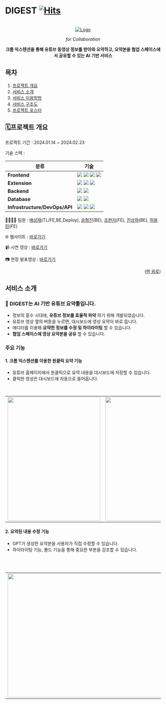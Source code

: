 # DIGEST [![Hits](https://hits.seeyoufarm.com/api/count/incr/badge.svg?url=https%3A%2F%2Fgithub.com%2Fjungle-digestify&count_bg=%233DC8BC&title_bg=%23555555&icon=&icon_color=%23E7E7E7&title=Digest&edge_flat=false)](https://hits.seeyoufarm.com)

<a name="readme-top"></a>

<!-- PROJECT LOGO -->
<br />
<div align="center">
  <a href="https://digest-jungle.site/playground-hjin/" target="_blank">
    <img src="https://github.com/jungle-digestify/digestify/assets/147629257/6fdd44bd-4dd7-497b-bca0-de91c7233fba" alt="Logo" width="" height="">

  </a>

  <p align="center">
   <i>for Collaboration</i>
  </p>
  <p align="center">
    <b> 크롬 익스텐션을 통해 유튜브 동영상 정보를 받아와 요약하고, 요약본을 협업 스페이스에서 공유할 수 있는 AI 기반 서비스</b>
  </p>
</div>

<!-- TABLE OF CONTENTS -->

## 목차

1. [프로젝트 개요](#Digest)
2. [서비스 소개](#Intro)
3. [서비스 이용방법](#HowtoUse)
4. [서비스 구조도](#Arch)
5. [프로젝트 포스터](#Poster)

<!-- ABOUT THE PROJECT -->

<a name="DIGEST"> </a>

## 🗓프로젝트 개요

프로젝트 기간 : 2024.01.14 ~ 2024.02.23

기술 스택 :

| 분류                      | 기술                                                                                                                                                                                                                                                                                                                                                                                                                                           |
| ------------------------- | ---------------------------------------------------------------------------------------------------------------------------------------------------------------------------------------------------------------------------------------------------------------------------------------------------------------------------------------------------------------------------------------------------------------------------------------------- |
| **Frontend**              | <img src="https://img.shields.io/badge/react-61DAFB?style=for-the-badge&logo=react&logoColor=black"> <img src="https://img.shields.io/badge/Next.js-000000?style=for-the-badge&logo=Next.js&logoColor=white"/> <img src="https://img.shields.io/badge/tailwindcss-38B2AC?style=for-the-badge&logo=tailwind-css&logoColor=white"> <img src="https://img.shields.io/badge/shadcn%2Fui-000?logo=shadcnui&logoColor=fff&style=for-the-badge&color=grey">|
| **Extension**             | <img src="https://img.shields.io/badge/Extension Manifest v3-4285F4?style=for-the-badge&logo=googlechrome&logoColor=white"> <img src="https://img.shields.io/badge/react-61DAFB?style=for-the-badge&logo=react&logoColor=black"> <img src="https://img.shields.io/badge/OpenAI-4479A1?style=for-the-badge&logo=OpenAI&logoColor=white">                                                                                                      |
| **Backend**               | <img src="https://img.shields.io/badge/Next.js-000000?style=for-the-badge&logo=Next.js&logoColor=white"/> <img src="https://img.shields.io/badge/PM2-2B037A?style=for-the-badge&logo=PM2&logoColor=white"/>                                                                                                                                                                                                                                                                                                                                |
| **Database**              | <img src="https://img.shields.io/badge/postgresql-4479A1?style=for-the-badge&logo=postgresql&logoColor=white"> <img src="https://img.shields.io/badge/drizzleorm-C5F74F?style=for-the-badge&logo=Drizzle&logoColor=black">                                                                                                         |
| **Infrastructure/DevOps/API** | <img src="https://img.shields.io/badge/docker-2496ED?style=for-the-badge&logo=docker&logoColor=white"> <img src="https://img.shields.io/badge/Nginx-009639?style=for-the-badge&logo=nginx&logoColor=white"> <img src="https://img.shields.io/badge/aws_ec2-FF9900?style=for-the-badge&logo=amazonaws&logoColor=white">           |


👨‍👨‍👦‍👦 팀원 : [배성재](https://github.com/sungjaebae)(TL/FE,BE,Deploy), [송형진](https://github.com/hyeongjinsong)(BE), [조현지](https://github.com/chohyunji1007)(FE), [진상하](https://github.com/slemdem)(BE), [허용민](https://github.com/JungleHuh)(FE)

🌐 웹사이트 : [바로가기](https://digest-jungle.site/playground-hjin/)

📹 시연 영상 : [바로가기]()

📷 현장 발표영상 : [바로가기]()

<p align="right">(<a href="#readme-top">맨 위로</a>)</p>

<a name="Intro"> </a>

## 서비스 소개

<h3> DIGEST는 AI 기반 유튜브 요약툴입니다. </h3>
 
- 정보의 홍수 시대에, __유튜브 정보를 효율적 파악__ 하기 위해 개발되었습니다.
- 유튜브 영상 옆의 버튼을 누르면, 대시보드에 영상 요약이 바로 뜹니다.
- 에디터를 이용해 __요약한 정보를 수정 및 하이라이팅__ 할 수 있습니다.
- __협업 스페이스에 영상 요약본을 공유__ 할 수 있습니다.

 <h3 align="left">주요 기능</h3>
 
#### 1. 크롬 익스텐션를 이용한 원클릭 요약 기능
- 유튜브 홈페이지에서 원클릭으로 요약 내용을 대시보드에 저장할 수 있습니다.
- 클릭한 영상은 대시보드에 자동으로 들어옵니다.
<table border="0" >
<tr>
<td><img width="300" height="400" src="https://github.com/jungle-digestify/digestify/assets/147629257/272ec3ec-98ee-4829-96dd-7e8d8d2bd890"> </img></td>
<br/>
<td><img width="1000" height="400" src="https://github.com/jungle-digestify/digestify/assets/147629257/ca3090ec-4a2e-4eaa-a63b-d3ac914f7b84"> </img></td>
<tr/>
<table/>

#### 2. 요약된 내용 수정 기능
- GPT가 생성한 요약본을 사용자가 직접 수정할 수 있습니다.
- 하이라이팅 기능, 볼드 기능을 통해 중요한 부분을 강조할 수 있습니다.
<table border="0" >
<tr>
<td><img width="500" height="400" src="https://github.com/jungle-digestify/digestify/assets/147629257/1e37a0c2-f855-4e37-94b0-4485dd3a532f"> </img></td>
<br/>
<tr/>
<table/>

  
<!-- 여기 포스터 넣어주세용 -->
<!-- This is a [Next.js](https://nextjs.org/) project bootstrapped with [`create-next-app`](https://github.com/vercel/next.js/tree/canary/packages/create-next-app). 

#### 2. 요약한 내용 수정 기능
- GPT가 요약한 내용을 내장된 에디터를 이용해, 사용자가 직접 수정할 수 있습니다.

<h1>Digest (2022.01.12 - 2022.02.24)</h1>

### 유튜브 영상 요약 및 공유가 가능한 AI기반 서비스

- 크롬 익스텐션을 통한 유튜브 영상 AI 요약 및 요약 수정 
- 개인 스페이스 또는 팀 스페이스를 통해 요약 공유 가능

### 🗓️ 프로젝트 기간
##     2024.01.14 ~ 2024.02.23

### 🔗 바로가기 
 - 서비스:
 - 발표영상:

   
### 👨‍👨‍👦‍👦 팀원 소개
이름	역할
배성재	개발환경 구축 및 배포,TRPC, Next.Auth 로그인/회원가입 기능 구현, 
송형진 협업 스페이스 구성, 협업스페이스 초대시 메일 전송 기능 구현, 유튜브 데이터 전송 크롬 익스텐션 구현
조현지	반응형 UI/UX, React-Player를 사용한 동영상 서비스 구현, 타임 스탬프 구현
진상하	에디터 구현, DB 설계, 협업 스페이스 구현
허용민


### 사용 방법
1. extension 폴더를 다운받아 chrome 확장 프로그램에 추가한다.
2. 페이지에서 회원가입을 한다.
3. 익스텐션을 켜고, 유튜브에 들어가 요약을 원하는 영상에서 뜨는 익스텐션 아이콘을 누른다.
4. 페이지로 돌아와 요약된 내용을 확인하고, 텍스트 수정이 가능하다.
5. 처음 요약 내용은 개인 스페이스에 저장되며, 공유하기를 눌러 팀 스페이스로 공유한다.

## Getting Started

```bash
pnpm exec drizzle-kit push:sqlite
```

## env list

```bash
GITHUB_ID =
GITHUB_SECRET =
NEXTAUTH_SECRET=
OPENAI_API_KEY=
```

then, run the development server:

```bash
pnpm dev
```

Open [http://localhost:3000](http://localhost:3000) with your browser to see the result.

You can start editing the page by modifying `app/page.tsx`. The page auto-updates as you edit the file.

This project uses [`next/font`](https://nextjs.org/docs/basic-features/font-optimization) to automatically optimize and load Inter, a custom Google Font.

## Learn More

To learn more about Next.js, take a look at the following resources:

- [Next.js Documentation](https://nextjs.org/docs) - learn about Next.js features and API.
- [Learn Next.js](https://nextjs.org/learn) - an interactive Next.js tutorial.

You can check out [the Next.js GitHub repository](https://github.com/vercel/next.js/) - your feedback and contributions are welcome!

## Deploy on Vercel

The easiest way to deploy your Next.js app is to use the [Vercel Platform](https://vercel.com/new?utm_medium=default-template&filter=next.js&utm_source=create-next-app&utm_campaign=create-next-app-readme) from the creators of Next.js.

Check out our [Next.js deployment documentation](https://nextjs.org/docs/deployment) for more details.
-->

